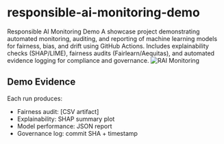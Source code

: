 # responsible-ai-monitoring-demo
Responsible AI Monitoring Demo A showcase project demonstrating automated monitoring, auditing, and reporting of machine learning models for fairness, bias, and drift using GitHub Actions. Includes explainability checks (SHAP/LIME), fairness audits (Fairlearn/Aequitas), and automated evidence logging for compliance and governance.
![RAI Monitoring](https://github.com/22Ifeoma22/responsible-ai-monitoring-demo/actions/workflows/monitoring.yml/badge.svg)
## Demo Evidence
Each run produces:
- Fairness audit: [CSV artifact]
- Explainability: SHAP summary plot
- Model performance: JSON report
- Governance log: commit SHA + timestamp
